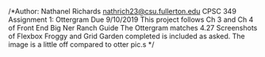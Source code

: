 /*Author: Nathanel Richards nathrich23@csu.fullerton.edu
CPSC 349 Assignment 1: Ottergram
Due 9/10/2019
This project follows Ch 3 and Ch 4 of Front End Big Ner Ranch Guide
The Ottergram matches 4.27
Screenshots of Flexbox Froggy and Grid Garden completed is included as asked.
The image is a little off compared to otter pic.s
*/
